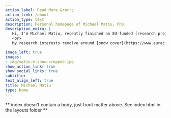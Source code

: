 ```yaml
---
action_label: Read More &rarr;
action_link: /about
action_type: text
description: Personal homepage of Michael Matiu, PhD.
description_extra: |
   Hi, I'm Michael Matiu, recently finished an EU-funded [research project](https://clirsnow.netlify.app/), and currently a postdoctoral researcher at the [University of Trento](https://www.unitn.it/). I'm interested in new opportunities to create knowledge or helping others to learn. Originally, I'm from Romania, grew up in Germany, and currently live with my family in Italy.  
   <br>
   My research interests revolve around [snow cover](https://www.eurac.edu/en/dossiers/dossier-snow-south-tyrol-alps), climate change, and all the fantastic things possible to do with <a href="https://www.r-project.org/"><i class="fab fa-r-project"></i></a>. Personally, I am inspired by [zenhabits](https://zenhabits.net/), enjoy living in the mountains, and think a [minimalist mindset](https://www.becomingminimalist.com/) would benefit everyone.

image_left: true
images:
- img/matiu-m-snow-cropped.jpg
show_action_link: true
show_social_links: true
subtitle:
text_align_left: true
title: Michael Matiu
type: home
---
```


** index doesn't contain a body, just front matter above.
See index.html in the layouts folder **
